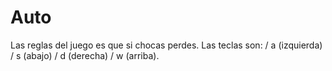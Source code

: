 # Auto

Las reglas del juego es que si chocas perdes. Las teclas son: / a (izquierda) / s (abajo) / d (derecha) / w (arriba).
